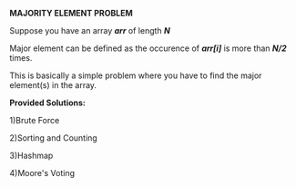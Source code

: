 **MAJORITY ELEMENT PROBLEM**

Suppose you have an array **<i>arr</i>** of length ***N***

Major element can be defined as the occurence of ***arr[i]*** is more than ***N/2*** times.

This is basically a simple problem where you have to find the major element(s) in the array.

**Provided Solutions:** 

1)Brute Force

2)Sorting and Counting

3)Hashmap

4)Moore's Voting
